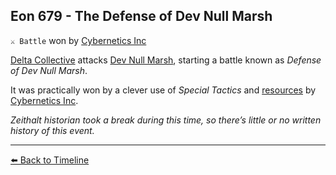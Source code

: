 ## Eon 679 - The Defense of Dev Null Marsh

`⚔️ Battle` won by [Cybernetics Inc](https://zeithalt.github.io/r/cybernetics_inc.html)

[Delta Collective](https://zeithalt.github.io/r/delta_collective.html) attacks [Dev Null Marsh](https://zeithalt.github.io/r/dev_null_marsh.html), starting a battle known as _Defense of Dev Null Marsh_.

It was practically won by a clever use of _Special Tactics_ and [resources](https://zeithalt.github.io/r/resources.html) by [Cybernetics Inc](https://zeithalt.github.io/r/cybernetics_inc.html).

_Zeithalt historian took a break during this time, so there’s little or no written history of this event._



----------
[⬅️ Back to Timeline](https://zeithalt.github.io/t/#eon0679)